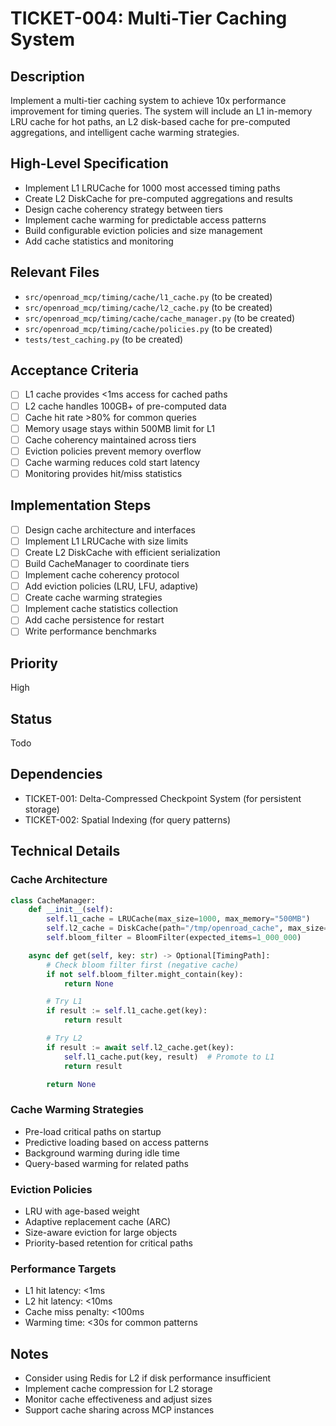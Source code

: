 # TICKET-004: Multi-Tier Caching System

## Description
Implement a multi-tier caching system to achieve 10x performance improvement for timing queries. The system will include an L1 in-memory LRU cache for hot paths, an L2 disk-based cache for pre-computed aggregations, and intelligent cache warming strategies.

## High-Level Specification
- Implement L1 LRUCache for 1000 most accessed timing paths
- Create L2 DiskCache for pre-computed aggregations and results
- Design cache coherency strategy between tiers
- Implement cache warming for predictable access patterns
- Build configurable eviction policies and size management
- Add cache statistics and monitoring

## Relevant Files
- `src/openroad_mcp/timing/cache/l1_cache.py` (to be created)
- `src/openroad_mcp/timing/cache/l2_cache.py` (to be created)
- `src/openroad_mcp/timing/cache/cache_manager.py` (to be created)
- `src/openroad_mcp/timing/cache/policies.py` (to be created)
- `tests/test_caching.py` (to be created)

## Acceptance Criteria
- [ ] L1 cache provides <1ms access for cached paths
- [ ] L2 cache handles 100GB+ of pre-computed data
- [ ] Cache hit rate >80% for common queries
- [ ] Memory usage stays within 500MB limit for L1
- [ ] Cache coherency maintained across tiers
- [ ] Eviction policies prevent memory overflow
- [ ] Cache warming reduces cold start latency
- [ ] Monitoring provides hit/miss statistics

## Implementation Steps
- [ ] Design cache architecture and interfaces
- [ ] Implement L1 LRUCache with size limits
- [ ] Create L2 DiskCache with efficient serialization
- [ ] Build CacheManager to coordinate tiers
- [ ] Implement cache coherency protocol
- [ ] Add eviction policies (LRU, LFU, adaptive)
- [ ] Create cache warming strategies
- [ ] Implement cache statistics collection
- [ ] Add cache persistence for restart
- [ ] Write performance benchmarks

## Priority
High

## Status
Todo

## Dependencies
- TICKET-001: Delta-Compressed Checkpoint System (for persistent storage)
- TICKET-002: Spatial Indexing (for query patterns)

## Technical Details
### Cache Architecture
```python
class CacheManager:
    def __init__(self):
        self.l1_cache = LRUCache(max_size=1000, max_memory="500MB")
        self.l2_cache = DiskCache(path="/tmp/openroad_cache", max_size="100GB")
        self.bloom_filter = BloomFilter(expected_items=1_000_000)

    async def get(self, key: str) -> Optional[TimingPath]:
        # Check bloom filter first (negative cache)
        if not self.bloom_filter.might_contain(key):
            return None

        # Try L1
        if result := self.l1_cache.get(key):
            return result

        # Try L2
        if result := await self.l2_cache.get(key):
            self.l1_cache.put(key, result)  # Promote to L1
            return result

        return None
```

### Cache Warming Strategies
- Pre-load critical paths on startup
- Predictive loading based on access patterns
- Background warming during idle time
- Query-based warming for related paths

### Eviction Policies
- LRU with age-based weight
- Adaptive replacement cache (ARC)
- Size-aware eviction for large objects
- Priority-based retention for critical paths

### Performance Targets
- L1 hit latency: <1ms
- L2 hit latency: <10ms
- Cache miss penalty: <100ms
- Warming time: <30s for common patterns

## Notes
- Consider using Redis for L2 if disk performance insufficient
- Implement cache compression for L2 storage
- Monitor cache effectiveness and adjust sizes
- Support cache sharing across MCP instances
